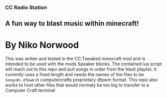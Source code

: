 ### CC Radio Station
## A fun way to blast music within minecraft!
# By Niko Norwood

This was writen and tested in the CC:Tweaked minecraft mod and is intended to be used with the mods Speaker blocks. The contained lua script will reach out to this repo and pull songs in order from the Vault playlist. It currently uses a fixed length and needs the names of the files to be `Song<#>.dfpwm` in computercrafts proprietary dfpwm format. This repo also works to host other files that would normaly be too big to transfer to a Computer Craft terminal
